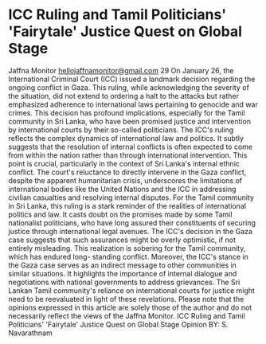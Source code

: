 # ICC Ruling and Tamil Politicians' 'Fairytale' Justice Quest on Global Stage

Jaffna Monitor
hellojaffnamonitor@gmail.com
29
On January 26, the International Criminal 
Court (ICC) issued a landmark decision 
regarding the ongoing conflict in Gaza. This 
ruling, while acknowledging the severity 
of the situation, did not extend to ordering 
a halt to the attacks but rather emphasized 
adherence to international laws pertaining 
to genocide and war crimes. This decision 
has profound implications, especially for 
the Tamil community in Sri Lanka, who 
have been promised justice and intervention 
by international courts by their so-called 
politicians.
The ICC's ruling reflects the complex 
dynamics of international law and politics. It 
subtly suggests that the resolution of internal 
conflicts is often expected to come from within 
the nation rather than through international 
intervention. This point is crucial, particularly 
in the context of Sri Lanka's internal ethnic 
conflict. The court's reluctance to directly 
intervene in the Gaza conflict, despite the 
apparent humanitarian crisis, underscores 
the limitations of international bodies like the 
United Nations and the ICC in addressing 
civilian casualties and resolving internal 
disputes.
For the Tamil community in Sri Lanka, this 
ruling is a stark reminder of the realities 
of international politics and law. It casts 
doubt on the promises made by some Tamil 
nationalist politicians, who have long assured 
their constituents of securing justice through 
international legal avenues. The ICC's decision 
in the Gaza case suggests that such assurances 
might be overly optimistic, if not entirely 
misleading. This realization is sobering for the 
Tamil community, which has endured long-
standing conflict.
Moreover, the ICC's stance in the Gaza 
case serves as an indirect message to other 
communities in similar situations. It highlights 
the importance of internal dialogue and 
negotiations with national governments to 
address grievances. The Sri Lankan Tamil 
community's reliance on international courts 
for justice might need to be reevaluated in light 
of these revelations. 
Please note that the opinions 
expressed in this article are solely 
those of the author and do not 
necessarily reflect the views of the 
Jaffna Monitor.
ICC Ruling and Tamil 
Politicians' 'Fairytale' Justice 
Quest on Global Stage
Opinion
BY: 
S. Navarathnam

